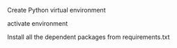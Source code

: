 Create Python virtual environment

activate environment

Install all the dependent packages from requirements.txt
